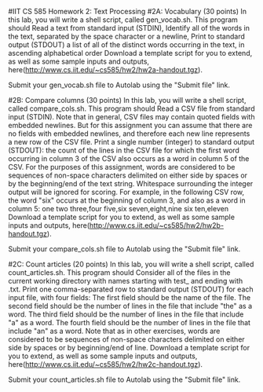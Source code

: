 
#IIT CS 585 Homework 2: Text Processing
#2A: Vocabulary (30 points)
In this lab, you will write a shell script, called gen_vocab.sh. This program should
Read a text from standard input (STDIN),
Identify all of the words in the text, separated by the space character or a newline,
Print to standard output (STDOUT) a list of all of the distinct words occurring in the text, in ascending alphabetical order
Download a template script for you to extend, as well as some sample inputs and outputs, here(http://www.cs.iit.edu/~cs585/hw2/hw2a-handout.tgz).

Submit your gen_vocab.sh file to Autolab using the "Submit file" link.

#2B: Compare columns (30 points)
In this lab, you will write a shell script, called compare_cols.sh. This program should
Read a CSV file from standard input (STDIN).
Note that in general, CSV files may contain quoted fields with embedded newlines. But for this assignment you can assume that there are no fields with embedded newlines, and therefore each new line represents a new row of the CSV file.
Print a single number (integer) to standard output (STDOUT): the count of the lines in the CSV file for which the first word occurring in column 3 of the CSV also occurs as a word in column 5 of the CSV.
For the purposes of this assignment, words are considered to be sequences of non-space characters delimited on either side by spaces or by the beginning/end of the text string.
Whitespace surrounding the integer output will be ignored for scoring.
For example, in the following CSV row, the word "six" occurs at the beginning of column 3, and also as a word in column 5:
one two three,four five,six seven,eight,nine six ten,eleven
Download a template script for you to extend, as well as some sample inputs and outputs, here(http://www.cs.iit.edu/~cs585/hw2/hw2b-handout.tgz).

Submit your compare_cols.sh file to Autolab using the "Submit file" link.

#2C: Count articles (20 points)
In this lab, you will write a shell script, called count_articles.sh. This program should
Consider all of the files in the current working directory with names starting with test_ and ending with .txt.
Print one comma-separated row to standard output (STDOUT) for each input file, with four fields:
The first field should be the name of the file.
The second field should be the number of lines in the file that include "the" as a word.
The third field should be the number of lines in the file that include "a" as a word.
The fourth field should be the number of lines in the file that include "an" as a word.
Note that as in other exercises, words are considered to be sequences of non-space characters delimited on either side by spaces or by beginning/end of line.
Download a template script for you to extend, as well as some sample inputs and outputs, here(http://www.cs.iit.edu/~cs585/hw2/hw2c-handout.tgz).

Submit your count_articles.sh file to Autolab using the "Submit file" link.